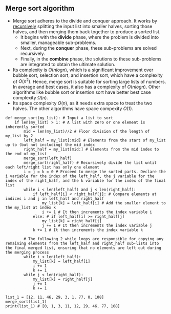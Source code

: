 ## Merge sort algorithm
- Merge sort adheres to the divide and conquer approach. It works by [recursively](Recursion.md) splitting the input list into smaller halves, sorting those halves, and then merging them back together to produce a sorted list.
  - It begins with the **divide** phase, where the problem is divided into smaller, manageable sub-problems.
  - Next, during the **conquer** phase, these sub-problems are solved recursively.
  - Finally, in the **combine** phase, the solutions to these sub-problems are integrated to obtain the ultimate solution.
- Its complexity is $O(n log n)$, which is a significant improvement over bubble sort, selection sort, and insertion sort, which have a complexity of $O(n^2)$. Hence, merge sort is suitable for sorting large lists of numbers. In average and best cases, it also has a complexity of $O(n log n)$. Other algorithms like bubble sort or insertion sort have better best case complexity $\Omega(n)$.
- Its space complexity $O(n)$, as it needs extra space to treat the two halves. The other algorithms have space compexity $O(1)$.

```
def merge_sort(my_list): # Input a list to sort
    if len(my_list) > 1: # A list with zero or one element is inherently sorted
        mid = len(my_list)//2 # Floor division of the length of my_list by 2
        left_half = my_list[:mid] # Elements from the start of my_list up to (but not including) the mid index
        right_half = my_list[mid:] # Elements from the mid index to the end of my_list
        merge_sort(left_half)
        merge_sort(right_half) # Recursively divide the list until each left/right list has only one element
        i = j = k = 0 # Proceed to merge the sorted parts. Declare the i variable for the index of the left_half, the j variable for the index of the right_half, and the k variable for the index of the final list
        while i < len(left_half) and j < len(right_half): 
            if left_half[i] < right_half[j]: # Compare elements at indices i and j in left_half and right_half
                my_list[k] = left_half[i] # Add the smaller element to the my_list at index k
                i += 1 # It then increments the index variable i
            else: # if left_half[i] >= right_half[j]
                my_list[k] = right_half[j]
                j += 1 # It then increments the index variable j
            k += 1 # It then increments the index variable k

        # The following 2 while loops are responsible for copying any remaining elements from the left_half and right_half sub-lists into the final merged list, ensuring that no elements are left out during the merging process
        while i < len(left_half):
            my_list[k] = left_half[i]
            i += 1
            k += 1
        while j < len(right_half):
            my_list[k] = right_half[j]
            j += 1
            k += 1

list_1 = [12, 11, 46, 29, 3, 1, 77, 0, 108]
merge_sort(list_1)
print(list_1) # [0, 1, 3, 11, 12, 29, 46, 77, 108]
```
